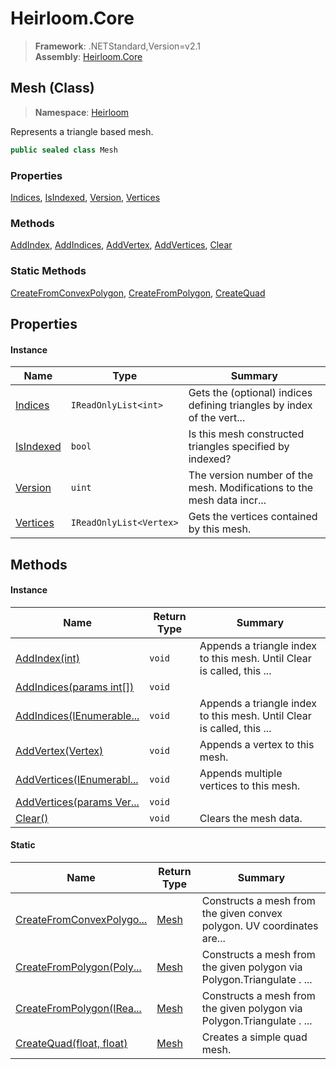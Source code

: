 # Heirloom.Core

> **Framework**: .NETStandard,Version=v2.1  
> **Assembly**: [Heirloom.Core][0]

## Mesh (Class)

> **Namespace**: [Heirloom][0]

Represents a triangle based mesh.

```cs
public sealed class Mesh
```

### Properties

[Indices][1], [IsIndexed][2], [Version][3], [Vertices][4]

### Methods

[AddIndex][5], [AddIndices][6], [AddVertex][7], [AddVertices][8], [Clear][9]

### Static Methods

[CreateFromConvexPolygon][10], [CreateFromPolygon][11], [CreateQuad][12]

## Properties

#### Instance

| Name           | Type                    | Summary                                                                |
|----------------|-------------------------|------------------------------------------------------------------------|
| [Indices][1]   | `IReadOnlyList<int>`    | Gets the (optional) indices defining triangles by index of the vert... |
| [IsIndexed][2] | `bool`                  | Is this mesh constructed triangles specified by indexed?               |
| [Version][3]   | `uint`                  | The version number of the mesh. Modifications to the mesh data incr... |
| [Vertices][4]  | `IReadOnlyList<Vertex>` | Gets the vertices contained by this mesh.                              |

## Methods

#### Instance

| Name                           | Return Type | Summary                                                                |
|--------------------------------|-------------|------------------------------------------------------------------------|
| [AddIndex(int)][5]             | `void`      | Appends a triangle index to this mesh. Until Clear is called, this ... |
| [AddIndices(params int[])][6]  | `void`      |                                                                        |
| [AddIndices(IEnumerable...][6] | `void`      | Appends a triangle index to this mesh. Until Clear is called, this ... |
| [AddVertex(Vertex)][7]         | `void`      | Appends a vertex to this mesh.                                         |
| [AddVertices(IEnumerabl...][8] | `void`      | Appends multiple vertices to this mesh.                                |
| [AddVertices(params Ver...][8] | `void`      |                                                                        |
| [Clear()][9]                   | `void`      | Clears the mesh data.                                                  |

#### Static

| Name                            | Return Type | Summary                                                                |
|---------------------------------|-------------|------------------------------------------------------------------------|
| [CreateFromConvexPolygo...][10] | [Mesh][13]  | Constructs a mesh from the given convex polygon. UV coordinates are... |
| [CreateFromPolygon(Poly...][11] | [Mesh][13]  | Constructs a mesh from the given polygon via Polygon.Triangulate . ... |
| [CreateFromPolygon(IRea...][11] | [Mesh][13]  | Constructs a mesh from the given polygon via Polygon.Triangulate . ... |
| [CreateQuad(float, float)][12]  | [Mesh][13]  | Creates a simple quad mesh.                                            |

[0]: ../../Heirloom.Core.md
[1]: Mesh/Indices.md
[2]: Mesh/IsIndexed.md
[3]: Mesh/Version.md
[4]: Mesh/Vertices.md
[5]: Mesh/AddIndex.md
[6]: Mesh/AddIndices.md
[7]: Mesh/AddVertex.md
[8]: Mesh/AddVertices.md
[9]: Mesh/Clear.md
[10]: Mesh/CreateFromConvexPolygon.md
[11]: Mesh/CreateFromPolygon.md
[12]: Mesh/CreateQuad.md
[13]: Mesh.md
